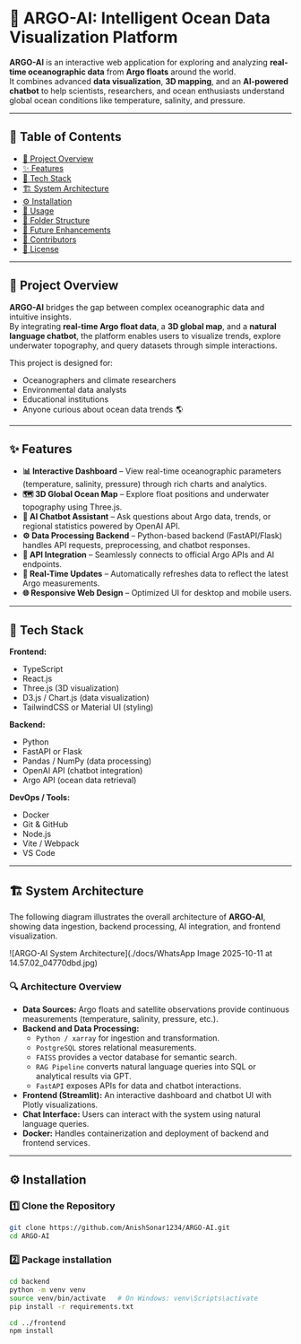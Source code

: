 # 🌊 ARGO-AI: Intelligent Ocean Data Visualization Platform

**ARGO-AI** is an interactive web application for exploring and analyzing **real-time oceanographic data** from **Argo floats** around the world.  
It combines advanced **data visualization**, **3D mapping**, and an **AI-powered chatbot** to help scientists, researchers, and ocean enthusiasts understand global ocean conditions like temperature, salinity, and pressure.

---

## 📖 Table of Contents
- [🌊 Project Overview](#-project-overview)
- [✨ Features](#-features)
- [🧠 Tech Stack](#-tech-stack)
- [🏗️ System Architecture](#️-system-architecture)
- [⚙️ Installation](#️-installation)
- [🚀 Usage](#-usage)
- [📂 Folder Structure](#-folder-structure)
- [🔮 Future Enhancements](#-future-enhancements)
- [👥 Contributors](#-contributors)
- [📜 License](#-license)

---

## 🌊 Project Overview

**ARGO-AI** bridges the gap between complex oceanographic data and intuitive insights.  
By integrating **real-time Argo float data**, a **3D global map**, and a **natural language chatbot**, the platform enables users to visualize trends, explore underwater topography, and query datasets through simple interactions.

This project is designed for:
- Oceanographers and climate researchers  
- Environmental data analysts  
- Educational institutions  
- Anyone curious about ocean data trends 🌎

---

## ✨ Features

- **📊 Interactive Dashboard** – View real-time oceanographic parameters (temperature, salinity, pressure) through rich charts and analytics.  
- **🗺️ 3D Global Ocean Map** – Explore float positions and underwater topography using Three.js.  
- **🤖 AI Chatbot Assistant** – Ask questions about Argo data, trends, or regional statistics powered by OpenAI API.  
- **⚙️ Data Processing Backend** – Python-based backend (FastAPI/Flask) handles API requests, preprocessing, and chatbot responses.  
- **📡 API Integration** – Seamlessly connects to official Argo APIs and AI endpoints.  
- **💾 Real-Time Updates** – Automatically refreshes data to reflect the latest Argo measurements.  
- **🌐 Responsive Web Design** – Optimized UI for desktop and mobile users.

---

## 🧠 Tech Stack

**Frontend:**
- TypeScript  
- React.js  
- Three.js (3D visualization)  
- D3.js / Chart.js (data visualization)  
- TailwindCSS or Material UI (styling)

**Backend:**
- Python  
- FastAPI or Flask  
- Pandas / NumPy (data processing)  
- OpenAI API (chatbot integration)  
- Argo API (ocean data retrieval)

**DevOps / Tools:**
- Docker  
- Git & GitHub  
- Node.js  
- Vite / Webpack  
- VS Code

---

## 🏗️ System Architecture

The following diagram illustrates the overall architecture of **ARGO-AI**, showing data ingestion, backend processing, AI integration, and frontend visualization.

![ARGO-AI System Architecture](./docs/WhatsApp Image 2025-10-11 at 14.57.02_04770dbd.jpg)

### 🔍 Architecture Overview

- **Data Sources:** Argo floats and satellite observations provide continuous measurements (temperature, salinity, pressure, etc.).  
- **Backend and Data Processing:**  
  - `Python / xarray` for ingestion and transformation.  
  - `PostgreSQL` stores relational measurements.  
  - `FAISS` provides a vector database for semantic search.  
  - `RAG Pipeline` converts natural language queries into SQL or analytical results via GPT.  
  - `FastAPI` exposes APIs for data and chatbot interactions.  
- **Frontend (Streamlit):** An interactive dashboard and chatbot UI with Plotly visualizations.  
- **Chat Interface:** Users can interact with the system using natural language queries.  
- **Docker:** Handles containerization and deployment of backend and frontend services.

---
## ⚙️ Installation

### 1️⃣ Clone the Repository
```bash
git clone https://github.com/AnishSonar1234/ARGO-AI.git
cd ARGO-AI
```
### 2️⃣ Package installation
```bash
cd backend
python -m venv venv
source venv/bin/activate   # On Windows: venv\Scripts\activate
pip install -r requirements.txt
```
```bash
cd ../frontend
npm install
```
